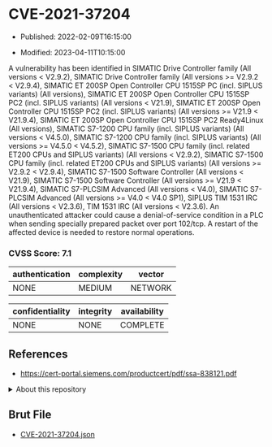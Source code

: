 # CVE-2021-37204

- Published: 2022-02-09T16:15:00

- Modified: 2023-04-11T10:15:00

A vulnerability has been identified in SIMATIC Drive Controller family (All versions < V2.9.2), SIMATIC Drive Controller family (All versions >= V2.9.2 < V2.9.4), SIMATIC ET 200SP Open Controller CPU 1515SP PC (incl. SIPLUS variants) (All versions), SIMATIC ET 200SP Open Controller CPU 1515SP PC2 (incl. SIPLUS variants) (All versions < V21.9), SIMATIC ET 200SP Open Controller CPU 1515SP PC2 (incl. SIPLUS variants) (All versions >= V21.9 < V21.9.4), SIMATIC ET 200SP Open Controller CPU 1515SP PC2 Ready4Linux (All versions), SIMATIC S7-1200 CPU family (incl. SIPLUS variants) (All versions < V4.5.0), SIMATIC S7-1200 CPU family (incl. SIPLUS variants) (All versions >= V4.5.0 < V4.5.2), SIMATIC S7-1500 CPU family (incl. related ET200 CPUs and SIPLUS variants) (All versions < V2.9.2), SIMATIC S7-1500 CPU family (incl. related ET200 CPUs and SIPLUS variants) (All versions >= V2.9.2 < V2.9.4), SIMATIC S7-1500 Software Controller (All versions < V21.9), SIMATIC S7-1500 Software Controller (All versions >= V21.9 < V21.9.4), SIMATIC S7-PLCSIM Advanced (All versions < V4.0), SIMATIC S7-PLCSIM Advanced (All versions >= V4.0 < V4.0 SP1), SIPLUS TIM 1531 IRC (All versions < V2.3.6), TIM 1531 IRC (All versions < V2.3.6). An unauthenticated attacker could cause a denial-of-service condition in a PLC when sending specially prepared packet over port 102/tcp. A restart of the affected device is needed to restore normal operations.

### CVSS Score: **7.1**

| authentication | complexity | vector |
| --- | --- | --- |
| NONE | MEDIUM | NETWORK |

| confidentiality | integrity | availability |
| --- | --- | --- |
| NONE | NONE | COMPLETE |

## References

* https://cert-portal.siemens.com/productcert/pdf/ssa-838121.pdf

<details>
<summary>About this repository</summary> 

  This repository is part of the project [Live Hack CVE](https://github.com/Live-Hack-CVE). Main website can be found [www.live-hack.org](https://www.live-hack.org) 
  
  Made by [Sn0wAlice](https://github.com/Sn0wAlice) for the people that care about security and need to have a feed of the latest CVEs. Hope you enjoy it, don't forget to star the repo and follow me on [Twitter](https://twitter.com/Sn0wAlice) and [Github](https://github.com/Sn0wAlice). And that is my [personnal website](https://www.alice-snow.me/)

  - [Home Page](https://github.com/Live-Hack-CVE)
  - [Framework](https://github.com/Live-Hack-CVE/cve-framework)
  - [CVE database](https://github.com/Live-Hack-CVE/full_database)
  - [Changelog](https://github.com/Live-Hack-CVE/Changelog)
</details>

## Brut File

* [CVE-2021-37204.json](https://raw.githubusercontent.com/Live-Hack-CVE/full_database/main/cves/2021/CVE-2021-37204.json)

